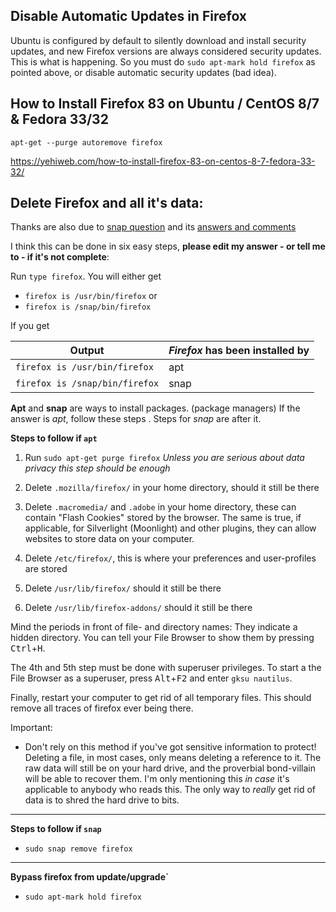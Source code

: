 ## Disable Automatic Updates in Firefox ##

Ubuntu is configured by default to silently download and install security updates, and new Firefox versions are always considered security updates. This is what is happening. So you must do `sudo apt-mark hold firefox` as pointed above, or disable automatic security updates (bad idea).

## How to Install Firefox 83 on Ubuntu / CentOS 8/7 & Fedora 33/32 ##

`apt-get --purge autoremove firefox`

https://yehiweb.com/how-to-install-firefox-83-on-centos-8-7-fedora-33-32/

## Delete Firefox and all it's data: ## 
Thanks are also due to [snap question][1] and its [answers and comments][2]

I think this can be done in six easy steps, **please edit my answer - or tell me to - if it's not complete**: 
 
 Run `type firefox`.  You will either get 

 - `firefox is /usr/bin/firefox` or 
 - `firefox is /snap/bin/firefox`

If you get   

| Output                   | *Firefox* has been installed by |
| --------                     | -------------- |
| `firefox is /usr/bin/firefox`| apt          |
| `firefox is /snap/bin/firefox`   | snap            |

**Apt** and **snap** are ways to install packages. (package managers)
If the answer is *apt*, follow these steps . Steps for *snap* are after it.

**Steps to follow if `apt`**

 1. Run `sudo apt-get purge firefox`  _Unless you are serious about data privacy this step should be enough_

 2. Delete `.mozilla/firefox/` in your home directory, should it still be there

 3. Delete `.macromedia/` and `.adobe` in your home directory, these can contain "Flash Cookies" stored by the browser. The same is true, if applicable, for Silverlight (Moonlight) and other plugins, they can allow websites to store data on your computer.

 4. Delete `/etc/firefox/`, this is where your preferences and user-profiles are stored

 5. Delete `/usr/lib/firefox/` should it still be there

 6. Delete `/usr/lib/firefox-addons/` should it still be there

Mind the periods in front of file- and directory names: They indicate a hidden directory. You can tell your File Browser to show them by pressing <kbd>Ctrl</kbd>+<kbd>H</kbd>.

The 4th and 5th step must be done with superuser privileges. To start a the File Browser as a superuser, press <kbd>Alt</kbd>+<kbd>F2</kbd> and enter `gksu nautilus`. 

Finally, restart your computer to get rid of all temporary files. This should remove all traces of firefox ever being there.

Important:

 - Don't rely on this method if you've got sensitive information to protect! Deleting a file, in most cases, only means deleting a reference to it. The raw data will still be on your hard drive, and the proverbial bond-villain will be able to recover them. I'm only mentioning this *in case* it's applicable to anybody who reads this. The only way to *really* get rid of data is to shred the hard drive to bits.

-----
**Steps to follow if `snap`**

- `sudo snap remove firefox`

-----
**Bypass firefox from update/upgrade`**

- `sudo apt-mark hold firefox`

  [1]: https://askubuntu.com/q/1204337/707756
  [2]: https://askubuntu.com/a/1204350/707756
